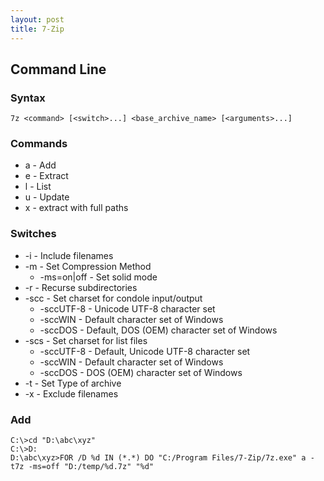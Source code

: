 ```yaml
---
layout: post
title: 7-Zip
---
```


## Command Line

### Syntax

    7z <command> [<switch>...] <base_archive_name> [<arguments>...]

### Commands

* a - Add
* e - Extract
* l - List
* u - Update
* x - extract with full paths

### Switches

* -i - Include filenames
* -m - Set Compression Method
    * -ms=on|off - Set solid mode
* -r - Recurse subdirectories
* -scc - Set charset for condole input/output
    * -sccUTF-8 - Unicode UTF-8 character set
    * -sccWIN - Default character set of Windows
    * -sccDOS - Default, DOS (OEM) character set of Windows
* -scs - Set charset for list files
    * -sccUTF-8 - Default, Unicode UTF-8 character set
    * -sccWIN - Default character set of Windows
    * -sccDOS - DOS (OEM) character set of Windows
* -t - Set Type of archive
* -x - Exclude filenames

### Add

    C:\>cd "D:\abc\xyz"
    C:\>D:
    D:\abc\xyz>FOR /D %d IN (*.*) DO "C:/Program Files/7-Zip/7z.exe" a -t7z -ms=off "D:/temp/%d.7z" "%d"

